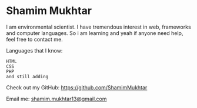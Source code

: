 # Shamim Mukhtar

I am environmental scientist. I have tremendous interest in web, frameworks and computer languages. So i am learning and yeah if anyone need help, feel free to contact me. 

Languages that I know:

    HTML
    CSS
   	PHP
   	and still adding


Check out my GitHub: https://github.com/ShamimMukhtar

Email me: shamim.mukhtar13@gmail.com
